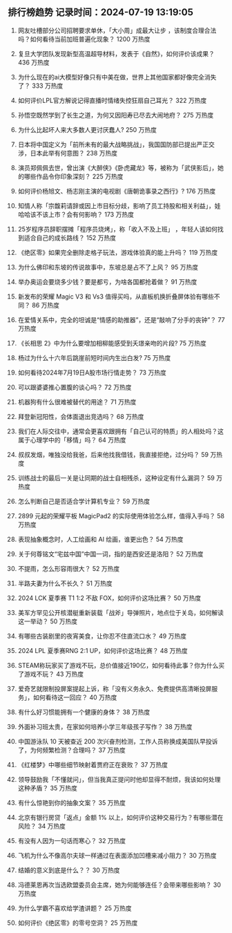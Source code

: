 
## 排行榜趋势 记录时间：2024-07-19 13:19:05
  
  1. 网友吐槽部分公司招聘要求单休，「大小周」成最大让步 ，该制度合理合法吗？如何看待当前加班普遍化现象？ 1200 万热度
    
  2. 复旦大学团队发现新型高温超导材料，发表于《自然》，如何评价该成果？ 436 万热度
    
  3. 为什么现在的ai大模型好像只有中美在做，世界上其他国家都好像完全消失了？ 333 万热度
    
  4. 如何评价LPL官方解说记得直播时情绪失控狂扇自己耳光？ 322 万热度
    
  5. 孙悟空既然学到了长生之道，为何又因阳寿已尽去大闹地府？ 275 万热度
    
  6. 为什么比起坏人来大多数人更讨厌蠢人? 250 万热度
    
  7. 日本将中国定义为「前所未有的最大战略挑战」，我国国防部已提出严正交涉，日本此举有何意图？ 238 万热度
    
  8. 演员郑佩佩去世，曾出演《大醉侠》《卧虎藏龙》等，被称为「武侠影后」，她的哪些作品令你印象深刻？ 225 万热度
    
  9. 如何评价杨旭文、杨志刚主演的电视剧《唐朝诡事录之西行》? 176 万热度
    
  10. 知情人称「宗馥莉请辞或因上市目标分歧，影响了员工持股和相关利益」，娃哈哈该不该上市？会有何影响？ 173 万热度
    
  11. 25岁程序员辞职摆摊「程序员烧烤」，称「收入不及上班」 ，年轻人该如何找到适合自己的成长路线？ 152 万热度
    
  12. 《绝区零》如果完全删除走格子玩法，游戏体验真的能上升吗？ 119 万热度
    
  13. 为什么佛印和东坡的传说故事中，东坡总是占不了上风？ 95 万热度
    
  14. 举办奥运会要烧多少钱？要是都亏，为啥各国都抢着做？ 91 万热度
    
  15. 新发布的荣耀 Magic V3 和 Vs3 值得买吗，从直板机换折叠屏体验有哪些不同？ 86 万热度
    
  16. 在爱情关系中，完全的坦诚是“情感的助推器”，还是“敲响了分手的丧钟”？ 77 万热度
    
  17. 《长相思 2》中为什么要增加相柳能感受到夭璟亲吻的片段? 75 万热度
    
  18. 杨过为什么十六年后跳崖前短时间内生出白发? 75 万热度
    
  19. 如何看待2024年7月19日A股市场行情走势？ 73 万热度
    
  20. 可以跟婆婆推心置腹的谈心吗？ 72 万热度
    
  21. 机器狗有什么很难被替代的用途？ 71 万热度
    
  22. 拜登新冠阳性，会体面退出竞选吗？ 68 万热度
    
  23. 我们在人际交往中，通常会更喜欢跟拥有「自己认可的特质」的人相处吗？这属于心理学中的「移情」吗？ 64 万热度
    
  24. 叔叔发烟，唯独没给我爸，后来他找我借钱，我直接拒绝，过分吗？ 59 万热度
    
  25. 训练战士的最后一关是让同期的战士自相残杀，这种设定有什么漏洞？ 59 万热度
    
  26. 怎么判断自己是否适合学计算机专业？ 59 万热度
    
  27. 2899 元起的荣耀平板 MagicPad2 的实际使用体验怎么样，值得入手吗？ 58 万热度
    
  28. 表现抽象概念时，人工绘画和 AI 绘画，谁更出色？ 54 万热度
    
  29. 关于何尊铭文“宅兹中国”中国一词，指的是西安还是洛阳？ 52 万热度
    
  30. 不提雨，怎么形容雨很大？ 52 万热度
    
  31. 半路夫妻为什么不长久？ 51 万热度
    
  32. 2024 LCK 夏季赛 T1 1:2 不敌 FOX，如何评价这场比赛？ 50 万热度
    
  33. 美军方罕见公开核潜艇重新装载「战斧」导弹照片，地点位于关岛，如何解读这一举动？ 50 万热度
    
  34. 有哪些古装剧里的夜宵美食，让你忍不住直流口水？ 49 万热度
    
  35. 2024 LPL 夏季赛RNG 2:1 UP，如何评价这场比赛？ 48 万热度
    
  36. STEAM称玩家买了游戏不玩，总价值接近190亿，如何看待此事？你为什么买了游戏不玩？ 43 万热度
    
  37. 爱奇艺就限制投屏案提起上诉，称「没有义务永久、免费提供高清晰投屏服务」，如何看待这一回应？ 40 万热度
    
  38. 有什么好习惯能拥有一个健康的身体？ 38 万热度
    
  39. 外面补习班太贵，在家如何培养小学三年级孩子写作？ 38 万热度
    
  40. 中国游泳队 10 天被查近 200 次兴奋剂检测，工作人员称换成美国队早投诉了，为何频繁检测？合理吗？ 37 万热度
    
  41. 《红楼梦》中哪些细节映射着贾府正在衰败？ 37 万热度
    
  42. 领导鼓励我「不懂就问」，但当我真正提问时他却显得不耐烦，我该如何处理这种矛盾？ 35 万热度
    
  43. 有什么惊艳到你的抽象文案？ 35 万热度
    
  44. 北京有银行房贷「返点」金额 1% 以上，如何评价这种交易行为？有哪些潜在风险？ 34 万热度
    
  45. 有没有人因为一句话而寒心？ 32 万热度
    
  46. 飞机为什么不像高尔夫球一样通过在表面添加凹槽来减小阻力？ 30 万热度
    
  47. 结婚的意义到底是什么？？ 30 万热度
    
  48. 冯德莱恩再次当选欧盟委员会主席，她为何能够连任？会带来哪些影响？ 30 万热度
    
  49. 为什么学霸不喜欢给学渣讲题？ 25 万热度
    
  50. 如何评价《绝区零》的零号空洞？ 25 万热度
    